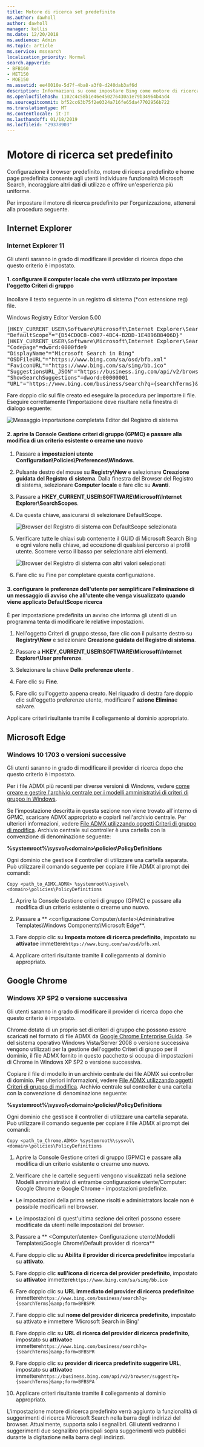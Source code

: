 ```yaml
---
title: Motore di ricerca set predefinito
ms.author: dawholl
author: dawholl
manager: kellis
ms.date: 12/20/2018
ms.audience: Admin
ms.topic: article
ms.service: mssearch
localization_priority: Normal
search.appverid:
- BFB160
- MET150
- MOE150
ms.assetid: ee40010e-5d7f-4ba8-a3f8-d240dab3af6d
description: Informazioni su come impostare Bing come motore di ricerca predefinito dell'azienda tramite Microsoft Search.
ms.openlocfilehash: 1102c4c58b1e46e450276430a1e79b34964b4ad4
ms.sourcegitcommit: bf52cc63b75f2e0324a716fe65da47702956b722
ms.translationtype: MT
ms.contentlocale: it-IT
ms.lasthandoff: 01/18/2019
ms.locfileid: "29378903"
---
```

# <a name="set-default-search-engine"></a>Motore di ricerca set predefinito

Configurazione il browser predefinito, motore di ricerca predefinito e home page predefinita consente agli utenti individuare funzionalità Microsoft Search, incoraggiare altri dati di utilizzo e offrire un'esperienza più uniforme.
  
Per impostare il motore di ricerca predefinito per l'organizzazione, attenersi alla procedura seguente.
  
## <a name="internet-explorer"></a>Internet Explorer

### <a name="internet-explorer-11"></a>Internet Explorer 11

Gli utenti saranno in grado di modificare il provider di ricerca dopo che questo criterio è impostato.
  
#### <a name="1-configure-the-local-machine-that-will-be-used-to-set-the-gpo"></a>1. configurare il computer locale che verrà utilizzato per impostare l'oggetto Criteri di gruppo

Incollare il testo seguente in un registro di sistema (\*con estensione reg) file.
  
Windows Registry Editor Version 5.00
  
<pre>[HKEY_CURRENT_USER\Software\Microsoft\Internet Explorer\SearchScopes]
"DefaultScope"="{D54CD0C8-C007-4BC4-B2DD-1E4896B8406D}"
[HKEY_CURRENT_USER\Software\Microsoft\Internet Explorer\SearchScopes\{D54CD0C8-C007-4BC4-B2DD-1E4896B8406D}]
"Codepage"=dword:0000fde9
"DisplayName"="Microsoft Search in Bing"
"OSDFileURL"="https://www.bing.com/sa/osd/bfb.xml"
"FaviconURL"="https://www.bing.com/sa/simg/bb.ico"
"SuggestionsURL_JSON"="https://business.ing.com/api/v2/browser/suggest?q={searchTerms}&amp;form=BFBSPA"
"ShowSearchSuggestions"=dword:00000001
"URL"="https://www.bing.com/business/search?q={searchTerms}&amp;form=BFBSPR"</pre>
  
Fare doppio clic sul file creato ed eseguire la procedura per importare il file. Eseguire correttamente l'importazione deve risultare nella finestra di dialogo seguente:
  
![Messaggio importazione completata Editor del Registro di sistema](media/ea3686b9-f6d7-481e-9a0d-2c96891bc501.png)
  
#### <a name="2-open-the-group-policy-management-console-gpmcmsc-and-switch-to-editing-an-existing-policy-or-creating-a-new-one"></a>2. aprire la Console Gestione criteri di gruppo (GPMC) e passare alla modifica di un criterio esistente o crearne uno nuovo

1. Passare a **impostazioni utente Configuration\Policies\Preferences\Windows**.
    
2. Pulsante destro del mouse su **Registry\New** e selezionare **Creazione guidata del Registro di sistema**. Dalla finestra del Browser del Registro di sistema, selezionare **Computer locale** e fare clic su **Avanti**.
    
3. Passare a **HKEY_CURRENT_USER\SOFTWARE\Microsoft\Internet Explorer\SearchScopes**.
    
4. Da questa chiave, assicurarsi di selezionare DefaultScope.
    
    ![Browser del Registro di sistema con DefaultScope selezionata](media/ec5a450d-0cba-4e9c-acba-1a09e8e90bad.png)
  
5. Verificare tutte le chiavi sub contenente il GUID di Microsoft Search Bing e ogni valore nella chiave, ad eccezione di qualsiasi percorso ai profili utente. Scorrere verso il basso per selezionare altri elementi.
    
    ![Browser del Registro di sistema con altri valori selezionati](media/7eef7690-8bc5-46cf-9cd8-bd134fc77a02.png)
  
6. Fare clic su Fine per completare questa configurazione.
    
#### <a name="3-set-up-user-preferences-to-help-eliminate-a-warning-the-user-may-get-when-defaultscope-search-is-enforced"></a>3. configurare le preferenze dell'utente per semplificare l'eliminazione di un messaggio di avviso che all'utente che venga visualizzato quando viene applicato DefaultScope ricerca

È per impostazione predefinita un avviso che informa gli utenti di un programma tenta di modificare le relative impostazioni.
  
1. Nell'oggetto Criteri di gruppo stesso, fare clic con il pulsante destro su **Registry\New** e selezionare **Creazione guidata del Registro di sistema**.
    
2. Passare a **HKEY_CURRENT_USER\SOFTWARE\Microsoft\Internet Explorer\User preferenze**.
    
3. Selezionare la chiave **Delle preferenze utente** .
    
4. Fare clic su **Fine**.
    
5. Fare clic sull'oggetto appena creato. Nel riquadro di destra fare doppio clic sull'oggetto preferenze utente, modificare l' **azione** **Elimina**e salvare.
    
Applicare criteri risultante tramite il collegamento al dominio appropriato.
  
## <a name="microsoft-edge"></a>Microsoft Edge

### <a name="windows-10-version-1703-or-later"></a>Windows 10 1703 o versioni successive

Gli utenti saranno in grado di modificare il provider di ricerca dopo che questo criterio è impostato.
  
Per i file ADMX più recenti per diverse versioni di Windows, vedere [come creare e gestire l'archivio centrale per i modelli amministrativi di criteri di gruppo in Windows](https://support.microsoft.com/en-us/help/3087759/how-to-create-and-manage-the-central-store-for-group-policy-administra).
  
Se l'impostazione descritta in questa sezione non viene trovato all'interno di GPMC, scaricare ADMX appropriato e copiarli nell'archivio centrale. Per ulteriori informazioni, vedere [File ADMX utilizzando oggetti Criteri di gruppo di modifica](https://docs.microsoft.com/en-us/previous-versions/windows/it-pro/windows-vista/cc748955%28v%3dws.10%29). Archivio centrale sul controller è una cartella con la convenzione di denominazione seguente:
  
 **%systemroot%\sysvol\\<domain\>\policies\PolicyDefinitions**
  
Ogni dominio che gestisce il controller di utilizzare una cartella separata. Può utilizzare il comando seguente per copiare il file ADMX al prompt dei comandi:
  
 `Copy <path_to_ADMX.ADMX> %systemroot%\sysvol\<domain>\policies\PolicyDefinitions`
  
1. Aprire la Console Gestione criteri di gruppo (GPMC) e passare alla modifica di un criterio esistente o crearne uno nuovo.
    
2. Passare a ** &lt;configurazione Computer/utente&gt;\Administrative Templates\Windows Components\Microsoft Edge**.
    
1. Fare doppio clic su **Imposta motore di ricerca predefinito**, impostato su **attivato**e immettere`https://www.bing.com/sa/osd/bfb.xml`
    
3. Applicare criteri risultante tramite il collegamento al dominio appropriato.
    
## <a name="google-chrome"></a>Google Chrome

### <a name="windows-xp-sp2-or-later"></a>Windows XP SP2 o versione successiva

Gli utenti saranno in grado di modificare il provider di ricerca dopo che questo criterio è impostato.
  
Chrome dotato di un proprio set di criteri di gruppo che possono essere scaricati nel formato di file ADMX da [Google Chrome Enterprise Guida](https://support.google.com/chrome/a/answer/187202). Se del sistema operativo Windows Vista/Server 2008 o versione successiva vengono utilizzati per la gestione dell'oggetto Criteri di gruppo per il dominio, il file ADMX fornito in questo pacchetto si occupa di impostazioni di Chrome in Windows XP SP2 o versione successiva.
  
Copiare il file di modello in un archivio centrale dei file ADMX sui controller di dominio. Per ulteriori informazioni, vedere [File ADMX utilizzando oggetti Criteri di gruppo di modifica](https://docs.microsoft.com/en-us/previous-versions/windows/it-pro/windows-vista/cc748955%28v%3dws.10%29). Archivio centrale sul controller è una cartella con la convenzione di denominazione seguente:
  
 **%systemroot%\sysvol\\<domain\>\policies\PolicyDefinitions**
  
Ogni dominio che gestisce il controller di utilizzare una cartella separata. Può utilizzare il comando seguente per copiare il file ADMX al prompt dei comandi:
  
 `Copy <path_to_Chrome.ADMX> %systemroot%\sysvol\<domain>\policies\PolicyDefinitions`
  
1. Aprire la Console Gestione criteri di gruppo (GPMC) e passare alla modifica di un criterio esistente o crearne uno nuovo.
    
2. Verificare che le cartelle seguenti vengono visualizzati nella sezione Modelli amministrativi di entrambe configurazione utente/Computer: Google Chrome e Google Chrome - impostazioni predefinite.
    
  - Le impostazioni della prima sezione risolti e administrators locale non è possibile modificarli nel browser.
    
  - Le impostazioni di quest'ultima sezione dei criteri possono essere modificate da utenti nelle impostazioni del browser.
    
3. Passare a ** \<Computer/utente\> Configurazione utente\Modelli Templates\Google Chrome\Default provider di ricerca**
    
4. Fare doppio clic su **Abilita il provider di ricerca predefinito**e impostarla su **attivato**.
    
5. Fare doppio clic **sull'icona di ricerca del provider predefinito**, impostato su **attivato**e immettere`https://www.bing.com/sa/simg/bb.ico`
    
6. Fare doppio clic su **URL immediato del provider di ricerca predefinito**e immettere`https://www.bing.com/business/search?q={searchTerms}&amp;form=BFBSPR`
    
7. Fare doppio clic sul **nome del provider di ricerca predefinito**, impostato su attivato e immettere 'Microsoft Search in Bing'
    
8. Fare doppio clic su **URL di ricerca del provider di ricerca predefinito**, impostato su **attivato**e immettere`https://www.bing.com/business/search?q={searchTerms}&amp;form=BFBSPR`
    
9. Fare doppio clic su **provider di ricerca predefinito suggerire URL**, impostato su **attivato**e immettere`https://business.bing.com/api/v2/browser/suggest?q={searchTerms}&amp;form=BFBSPA`
    
10. Applicare criteri risultante tramite il collegamento al dominio appropriato.
    
L'impostazione motore di ricerca predefinito verrà aggiunto la funzionalità di suggerimenti di ricerca Microsoft Search nella barra degli indirizzi del browser. Attualmente, supporta solo i segnalibri. Gli utenti vedranno i suggerimenti due segnalibro principali sopra suggerimenti web pubblici durante la digitazione nella barra degli indirizzi.